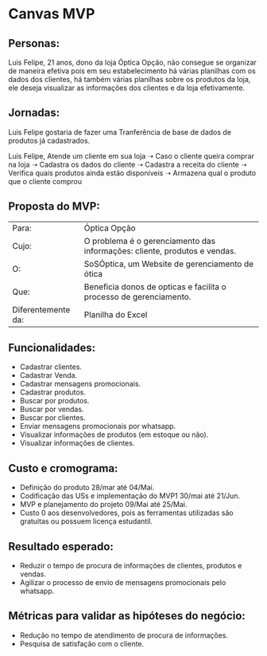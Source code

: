 # Canvas MVP

## Personas:
Luis Felipe, 21 anos, dono da loja Óptica Opção, não consegue se organizar de maneira efetiva pois em seu estabelecimento há várias planilhas com os dados dos clientes, há também várias planilhas sobre os produtos da loja, ele deseja visualizar as informações dos clientes e da loja efetivamente.
## Jornadas:
Luis Felipe gostaria de fazer uma Tranferência de base de dados de produtos já cadastrados.

Luis Felipe, Atende um cliente em sua loja ➝ Caso o cliente queira comprar na loja ➝ Cadastra os dados do cliente ➝ Cadastra a receita do cliente ➝ Verifica quais produtos ainda estão disponíveis ➝ Armazena qual o produto que o cliente comprou 

## Proposta do MVP:
|      |              | 
|------|--------------|
|Para: | Óptica Opção |
|Cujo: | O problema é o gerenciamento das informações: cliente, produtos e vendas. |
|O:|SoSÓptica, um Website de gerenciamento de ótica|
|Que: |Beneficia donos de opticas e facilita o processo de gerenciamento.|
|Diferentemente da: |Planilha do Excel|

## Funcionalidades:
- Cadastrar clientes.
- Cadastrar Venda.
- Cadastrar mensagens promocionais.
- Cadastrar produtos.
- Buscar por produtos.
- Buscar por vendas.
- Buscar por clientes.
- Enviar mensagens promocionais por whatsapp.
- Visualizar informações de produtos (em estoque ou não).
- Visualizar informações de clientes.
  
## Custo e cromograma:
- Definição do produto 28/mar até 04/Mai.
- Codificação das USs e implementação do MVP1 30/mai até 21/Jun.
- MVP e planejamento do projeto 09/Mai até 25/Mai.
- Custo 0 aos desenvolvedores, pois as ferramentas utilizadas são gratuitas ou possuem licença estudantil.
  
## Resultado esperado:
- Reduzir o tempo de procura de informações de clientes, produtos e vendas.
- Agilizar o processo de envio de mensagens promocionais pelo whatsapp.
  
## Métricas para validar as hipóteses do negócio:
- Redução no tempo de atendimento de procura de informações.
- Pesquisa de satisfação com o cliente.
